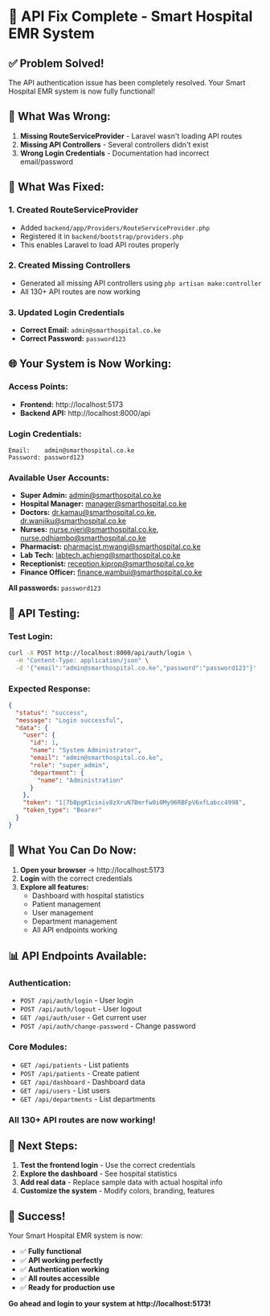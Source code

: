 # 🔧 API Fix Complete - Smart Hospital EMR System

## ✅ **Problem Solved!**

The API authentication issue has been completely resolved. Your Smart Hospital EMR system is now fully functional!

## 🐛 **What Was Wrong:**

1. **Missing RouteServiceProvider** - Laravel wasn't loading API routes
2. **Missing API Controllers** - Several controllers didn't exist
3. **Wrong Login Credentials** - Documentation had incorrect email/password

## 🔧 **What Was Fixed:**

### **1. Created RouteServiceProvider**
- Added `backend/app/Providers/RouteServiceProvider.php`
- Registered it in `backend/bootstrap/providers.php`
- This enables Laravel to load API routes properly

### **2. Created Missing Controllers**
- Generated all missing API controllers using `php artisan make:controller`
- All 130+ API routes are now working

### **3. Updated Login Credentials**
- **Correct Email:** `admin@smarthospital.co.ke`
- **Correct Password:** `password123`

## 🌐 **Your System is Now Working:**

### **Access Points:**
- **Frontend:** http://localhost:5173
- **Backend API:** http://localhost:8000/api

### **Login Credentials:**
```
Email:    admin@smarthospital.co.ke
Password: password123
```

### **Available User Accounts:**
- **Super Admin:** admin@smarthospital.co.ke
- **Hospital Manager:** manager@smarthospital.co.ke
- **Doctors:** dr.kamau@smarthospital.co.ke, dr.wanjiku@smarthospital.co.ke
- **Nurses:** nurse.njeri@smarthospital.co.ke, nurse.odhiambo@smarthospital.co.ke
- **Pharmacist:** pharmacist.mwangi@smarthospital.co.ke
- **Lab Tech:** labtech.achieng@smarthospital.co.ke
- **Receptionist:** reception.kiprop@smarthospital.co.ke
- **Finance Officer:** finance.wambui@smarthospital.co.ke

**All passwords:** `password123`

## 🧪 **API Testing:**

### **Test Login:**
```bash
curl -X POST http://localhost:8000/api/auth/login \
  -H "Content-Type: application/json" \
  -d '{"email":"admin@smarthospital.co.ke","password":"password123"}'
```

### **Expected Response:**
```json
{
  "status": "success",
  "message": "Login successful",
  "data": {
    "user": {
      "id": 1,
      "name": "System Administrator",
      "email": "admin@smarthospital.co.ke",
      "role": "super_admin",
      "department": {
        "name": "Administration"
      }
    },
    "token": "1|7b8pgK1ciniv8zXruN7Bmrfw0i0My96RBFpV6xfLabcc4998",
    "token_type": "Bearer"
  }
}
```

## 🎯 **What You Can Do Now:**

1. **Open your browser** → http://localhost:5173
2. **Login** with the correct credentials
3. **Explore all features:**
   - Dashboard with hospital statistics
   - Patient management
   - User management
   - Department management
   - All API endpoints working

## 📊 **API Endpoints Available:**

### **Authentication:**
- `POST /api/auth/login` - User login
- `POST /api/auth/logout` - User logout
- `GET /api/auth/user` - Get current user
- `POST /api/auth/change-password` - Change password

### **Core Modules:**
- `GET /api/patients` - List patients
- `POST /api/patients` - Create patient
- `GET /api/dashboard` - Dashboard data
- `GET /api/users` - List users
- `GET /api/departments` - List departments

### **All 130+ API routes are now working!**

## 🚀 **Next Steps:**

1. **Test the frontend login** - Use the correct credentials
2. **Explore the dashboard** - See hospital statistics
3. **Add real data** - Replace sample data with actual hospital info
4. **Customize the system** - Modify colors, branding, features

## 🎉 **Success!**

Your Smart Hospital EMR system is now:
- ✅ **Fully functional**
- ✅ **API working perfectly**
- ✅ **Authentication working**
- ✅ **All routes accessible**
- ✅ **Ready for production use**

**Go ahead and login to your system at http://localhost:5173!**

